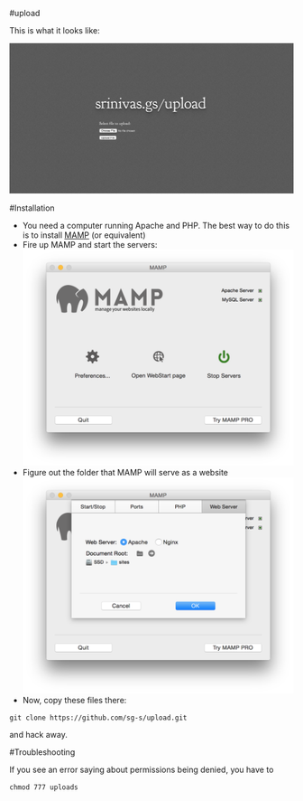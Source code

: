 #upload

This is what it looks like:

![](assets/hero.png)

#Installation

* You need a computer running Apache and PHP. The best way to do this is to install [MAMP](http://www.mamp.info/en/) (or equivalent)
* Fire up MAMP and start the servers: ![](images/1.png)
*  Figure out the folder that MAMP will serve as a website ![](images/2.png)
*  Now, copy these files there:

``` 
git clone https://github.com/sg-s/upload.git
```

and hack away. 

#Troubleshooting

If you see an error saying about permissions being denied, you have to 

```
chmod 777 uploads
```
